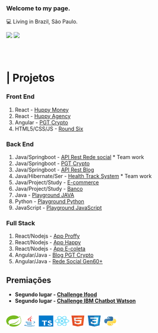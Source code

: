 ### Welcome to my page.

💻 Living in Brazil, São Paulo.

<div>
    <a href="https://twitter.com/PauloGrillo94" target="_blank"><img src="https://img.shields.io/badge/Twitter-1DA1F2?style=for-the-badge&logo=twitter&logoColor=white" target="_blank"></a>
  <a href="https://www.linkedin.com/in/paulo-augusto-grillo/" target="_blank"><img src="https://img.shields.io/badge/-LinkedIn-%230077B5?style=for-the-badge&logo=linkedin&logoColor=white" target="_blank"></a> 
</div>

<br><br>

# | Projetos

### Front End

1.  React - [Huppy Money](https://huppymoney.vercel.app/)
2.  React - [Huppy Agency ](https://huppy-agency.netlify.app/)
3.  Angular - [PGT Crypto](https://pgt-crypto.netlify.app/)
4.  HTML5/CSS/JS - [Round Six](https://roundsix-project.netlify.app/)
    <br>

### Back End

1. Java/Springboot - [API Rest Rede social](https://gen60plus-api-2.herokuapp.com/swagger-ui/) \* Team work
2. Java/Springboot - [PGT Crypto](https://next-level.herokuapp.com/)
3. Java/Springboot - [API Rest Blog](https://pgt-api.herokuapp.com/)
4. Java/Hibernate/Ser - [Health Track System](https://techhood-healthtrack.herokuapp.com/) \* Team work
5. Java/Project/Study - [E-commerce](https://github.com/paulogrillo/turma33java/tree/main/ecommerce-oop)
6. Java/Project/Study - [Banco](https://github.com/paulogrillo/turma33java/tree/main/java/AULAS/BANCO)
7. Java - [Playground JAVA](https://github.com/paulogrillo/java-playground)
8. Python - [Playground Python](https://github.com/paulogrillo/playground-py)
9. JavaScript - [Playground JavaScript](https://github.com/paulogrillo/playground-js)
   <br>

### Full Stack

1. React/Nodejs - [App Proffy](https://proffy-rouge.vercel.app/)
2. React/Nodejs - [App Happy](https://happy-livid.vercel.app/)
3. React/Nodejs - [App E-coleta](https://next-level.herokuapp.com/)
4. Angular/Java - [Blog PGT Crypto](https://pgt-crypto.netlify.app/)
5. Angular/Java - [Rede Social Gen60+](https://gen60plus.netlify.app/)

## Premiações

<b>

- Segundo lugar - [Challenge Ifood ](https://challenge-ifood.vercel.app/home)
- Segundo lugar - [Challenge IBM Chatbot Watson](https://laura-website.vercel.app/)

<div style="display: inline_block"><br>
<img align="center" alt="paulo-Js" height="30" width="40" src="https://raw.githubusercontent.com/devicons/devicon/master/icons/spring/spring-original.svg">
<img align="center" alt="paulo-Python" height="30" width="40" src="https://raw.githubusercontent.com/devicons/devicon/master/icons/java/java-original.svg">
<img align="center" alt="paulo-Ts" height="30" width="40" src="https://raw.githubusercontent.com/devicons/devicon/master/icons/typescript/typescript-plain.svg">
<img align="center" alt="paulo-React" height="30" width="40" src="https://raw.githubusercontent.com/devicons/devicon/master/icons/react/react-original.svg">
<img align="center" alt="paulo-HTML" height="30" width="40" src="https://raw.githubusercontent.com/devicons/devicon/master/icons/html5/html5-original.svg">
<img align="center" alt="paulo-CSS" height="30" width="40" src="https://raw.githubusercontent.com/devicons/devicon/master/icons/css3/css3-original.svg">
<img align="center" alt="paulo-Python" height="30" width="40" src="https://raw.githubusercontent.com/devicons/devicon/master/icons/python/python-original.svg">
